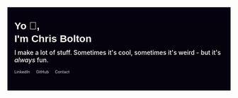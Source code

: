<svg fill="none" viewBox="0 0 800 300" width="800" height="300" xmlns="http://www.w3.org/2000/svg">
<style>
.container {
  height: 100%;
  width: 100%;
  margin: 0;
  padding: 0;
  font-family: 'Inter', sans-serif;
  background-color: #05010D;
  display: flex;
}
.header {
  font-family: 'Poppins', sans-serif;
  margin: 0;
  line-height: 45;
  font-weight: 700;
  font-size: 36px;
  line-height: 45px;
  color: white;
}
.center {
  width: 750px;
  margin: auto auto;
}
p {
  margin: 0;
  margin-top: 15px;
  font-family: 'Inter', sans-serif;
  font-size: 22px;
  line-height: 27px;
  font-weight: 500;
  color: white;
}
ul {
  list-style: none;
  display: flex;
  padding: 0;
  color: white;
  margin-top: 20px;
}
a {
  color: inherit;
  text-decoration: none;
  font-size: 14px;
  padding-right: 22px;
  color: #FFFFFFDE;
}
</style>
  <rect fill="#05010D" stroke="#05010D" width="100%" height="100%"></rect>
  <foreignObject width="100%" height="100%">
    <div class="container" xmlns="http://www.w3.org/1999/xhtml">
      <div class="center">
        <p class="header">
          Yo 👋,
          <br>
          I'm Chris Bolton
        </p>
        <p>I make a lot of stuff. Sometimes it's cool, sometimes it's weird - but it's <i>always</i> fun.</p>
        <ul>
          <li>
            <a href="https://www.linkedin.com/in/yochrisbolton/" target="_blank">LinkedIn</a>
          </li>
          <li>
            <a href="https://github.com/yochrisbolton" target="_blank">GitHub</a>
          </li>
          <li>
            <a href="mailto:hello@chrisbolton.dev">Contact</a>
          </li>
        </ul>
      </div>
    </div>
  </foreignObject>
</svg>
